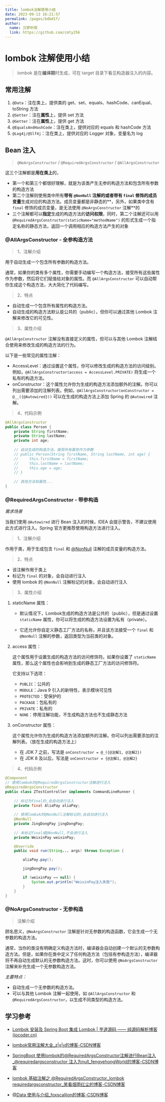 ```yaml
---
title: lombok注解使用小结
date: 2023-09-13 16:21:57
permalink: /pages/bdbd1f/
author: 
  name: 沉梦听雨
  link: https://github.com/cmty256
---
```

# lombok 注解使用小结

> lombok 是在**编译期**时生成，可在 target 目录下看见构造器注入的内容。

## 常用注解

1. `@Data`：注在类上，提供类的 get、set、equals、hashCode、canEqual、toString 方法
2. `@Setter`：注在**属性**上，提供 set 方法
3. `@Getter`：注在**属性**上，提供 get 方法
4. `@EqualsAndHashCode`：注在类上，提供对应的 equals 和 hashCode 方法
5. `@Log4j/@Slf4j`：注在类上，提供对应的 Logger 对象，变量名为 log



## Bean 注入

>`@NoArgsConstructor` / `@RequiredArgsConstructor` / `@AllArgsConstructor`

这三个注解都是**用在类上**的，

- 第一个和第三个都很好理解，就是为该类产生无参的构造方法和包含所有参数的构造方法
- 第二个注解则使用类中所有**带有 `@NonNull` 注解的或者带有 `final` 修饰的成员变量**生成对应的构造方法。成员变量都是非静态的**，另外，如果类中含有 `final` 修饰的成员变量，是无法使用 `@NoArgsConstructor` 注解**的
- 三个注解都可以**指定**生成的构造方法的**访问权限**，同时，第二个注解还可以用 `@RequiredArgsConstructor(staticName="methodName")` 的形式生成一个指定名称的静态方法，返回一个调用相应的构造方法产生的对象

### @AllArgsConstructor - 全参构造方法

> 1、注解介绍

用于自动生成一个包含所有参数的构造方法。

通常，如果你的类有多个属性，你需要手动编写一个构造方法，接受所有这些属性作为参数，然后将它们赋值给对象的属性。而 `@AllArgsConstructor` 可以自动帮你生成这个构造方法，大大简化了代码编写。

> 2、特点

- 自动生成一个包含所有属性的构造方法。
- 自动生成的构造方法默认是公共的（public），但你可以通过其他 Lombok 注解来修改它的可见性。

> 3、属性介绍

`@AllArgsConstructor` 注解没有直接定义的属性，但可以与其他 Lombok 注解结合使用来修改生成的构造方法的行为。

以下是一些常见的属性注解：

- AccessLevel：通过设置这个属性，你可以修改生成的构造方法的访问级别。例如，`@AllArgsConstructor(access = AccessLevel.PRIVATE)` 将生成一个私有的构造方法。
- onConstructor：这个属性允许你为生成的构造方法添加额外的注解。你可以列出需要添加的注解列表。例如，`@AllArgsConstructor(onConstructor = @__({@Autowired}))` 可以在生成的构造方法上添加 Spring 的 `@Autowired` 注解。

> 4、代码示例

```java
@AllArgsConstructor
public class Person {
    private String firstName;
    private String lastName;
    private int age;
    
    // 自动生成的构造方法，接受所有属性作为参数
    // public Person(String firstName, String lastName, int age) {
    //     this.firstName = firstName;
    //     this.lastName = lastName;
    //     this.age = age;
    // }
    
    // 其他方法和属性...
}
```



### @RequiredArgsConstructor - 带参构造

*需求场景*

当我们使用 `@Autowired` 进行 Bean 注入的时候，IDEA 会提示警告，不建议使用此方式进行注入。Spring 官方更推荐使用构造方法进行注入。

> 1、注解介绍

作用于类，用于生成包含 `final` 和 [@NonNull](https://blog.csdn.net/qq_39249094/article/details/121009849) 注解的成员变量的构造方法。

> 2、特点

- 该注解作用于类上
- 标记为 `final` 的对象，会自动进行注入
- 使用 lombok 的 `@NonNull` 注解标记的对象，会自动进行注入

> 3、属性介绍

1. staticName 属性：

   - 默认情况下，Lombok生成的构造方法是公共的（public），但是通过设置 `staticName` 属性，你可以将生成的构造方法设置为私有（private）。

   - 它还允许你自定义静态工厂方法的名称，并且该方法接受一个 `final` 和 `@NonNull` 注解的参数，返回类型为当前类的对象。

2. access 属性：

   这个属性用于设置生成的构造方法的访问修饰符。如果你设置了 `staticName` 属性，那么这个属性也会影响到生成的静态工厂方法的访问修饰符。

   它支持以下选项：

   - `PUBLIC`：公共的
   - `MODULE`：Java 9 引入的新特性，表示模块可见性
   - `PROTECTED`：受保护的
   - `PACKAGE`：包私有的
   - `PRIVATE`：私有的
   - `NONE`：停用注解功能，不生成构造方法也不生成静态方法

3. onConstructor 属性：

   这个属性允许你为生成的构造方法添加额外的注解。你可以列出需要添加的注解列表。（放在生成的构造方法上）

   - 在 JDK 7 之前，写法是 `onConstructor = @_({@注解1, @注解2})`
   - 在 JDK 8 及以后，写法是 `onConstructor = {@注解1, @注解2}`

> 4、代码示例

```java
@Component
// 使用lombok的@RequiredArgsConstructor注解进行注入
@RequiredArgsConstructor
public class ZTestController implements CommandLineRunner {
	
	// 标记为final的,会自动进行注入
    private final AliaPay aliaPay;
	
	// 使用lombok的@NonNull注解标记的,会自动进行注入
    @NonNull
    private JingDongPay jingDongPay;
	
	// 未标记final或@NonNull,不会进行注入
    private WeixinPay weixinPay;

    @Override
    public void run(String... args) throws Exception {

        aliaPay.pay();

        jingDongPay.pay();

        if (weixinPay == null) {
            System.out.println("WeixinPay注入失败");
        }
    }
}
```



### @NoArgsConstructor - 无参构造

> 注解介绍

顾名思义，`@NoArgsConstructor` 注解是针对无参数的构造函数，它会生成一个无参数的构造方法。

通常，当你的类没有明确定义构造方法时，编译器会自动创建一个默认的无参数构造方法。但是，如果你在类中定义了任何构造方法（包括有参构造方法），编译器将不再自动生成默认的无参数构造方法。这时，你可以使用 `@NoArgsConstructor` 注解来补充生成一个无参数构造方法。

*主要特点：*

- 自动生成一个无参数的构造方法。
- 可以与其他 Lombok 注解一起使用，如 `@AllArgsConstructor` 和 `@RequiredArgsConstructor`，以生成不同类型的构造方法。





## 学习参考

- [Lombok 安装及 Spring Boot 集成 Lombok | 芋道源码 —— 纯源码解析博客 (iocoder.cn)](https://www.iocoder.cn/Fight/Lombok-installation-and-Spring-Boot-integration-with-Lombok/)

- [lombok常用注解大全_z|x|y的博客-CSDN博客](https://blog.csdn.net/MHGeek/article/details/100155398)
- [SpringBoot 使用lombok的@RequiredArgsConstructor注解进行Bean注入_@requiredargsconstructor 注入为null_fengyehongWorld的博客-CSDN博客](https://blog.csdn.net/feyehong/article/details/127077857)
- [lombok 基础注解之 @RequiredArgsConstructor_lombok requiredargsconstructor_笑看烟雨红尘的博客-CSDN博客](https://blog.csdn.net/qq_39249094/article/details/121028234?spm=1001.2101.3001.6650.2&utm_medium=distribute.pc_relevant.none-task-blog-2~default~CTRLIST~Rate-2-121028234-blog-127077857.235^v38^pc_relevant_default_base3&depth_1-utm_source=distribute.pc_relevant.none-task-blog-2~default~CTRLIST~Rate-2-121028234-blog-127077857.235^v38^pc_relevant_default_base3&utm_relevant_index=5)
- [@Data 使用与介绍_foxscallion的博客-CSDN博客](https://blog.csdn.net/weixin_44903718/article/details/108038487)

